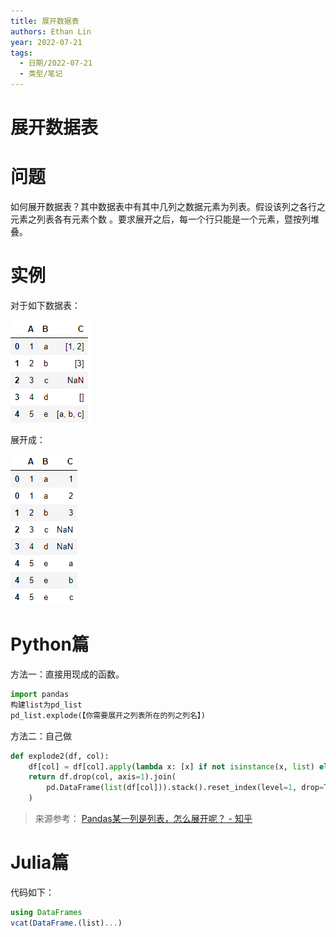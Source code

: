 ```yaml
---
title: 展开数据表
authors: Ethan Lin
year: 2022-07-21 
tags:
  - 日期/2022-07-21 
  - 类型/笔记 
---
```



# 展开数据表





# 问题



如何展开数据表？其中数据表中有其中几列之数据元素为列表。假设该列之各行之元素之列表各有元素个数 。要求展开之后，每一个行只能是一个元素，暨按列堆叠。



# 实例

对于如下数据表：

![img](展开数据表.assets/v2-1d34ccd7b5ba075c5ef12ccb769317c7_1440w.png)

展开成：

![img](展开数据表.assets/v2-108cbbb3fde614671c8809065e6c1d6b_1440w.png)

# Python篇

方法一：直接用现成的函数。

```python
import pandas
构建list为pd_list
pd_list.explode(【你需要展开之列表所在的列之列名】)
```



方法二：自己做

```python
def explode2(df, col):
    df[col] = df[col].apply(lambda x: [x] if not isinstance(x, list) else x)
    return df.drop(col, axis=1).join(
        pd.DataFrame(list(df[col])).stack().reset_index(level=1, drop=True).rename(col)
    ) 
```



> 来源参考：
> [Pandas某一列是列表，怎么展开呢？ - 知乎](https://zhuanlan.zhihu.com/p/222214848)
> 



# Julia篇



代码如下：

```julia
using DataFrames
vcat(DataFrame.(list)...) 
```

